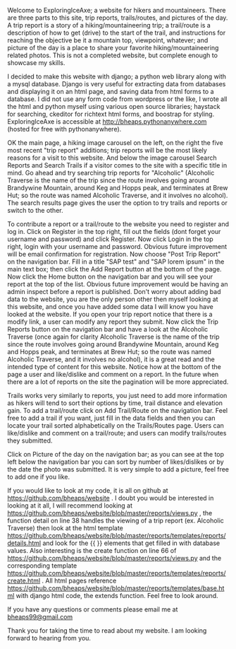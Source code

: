 Welcome to ExploringIceAxe; a website for hikers and mountaineers. There are three parts to this site, trip reports, trails/routes, and pictures of the day. A trip report is a story of a hiking/mountaineering trip; a trail/route is a description of how to get (drive) to the start of the trail, and instructions for reaching the objective be it a mountain top, viewpoint, whatever; and picture of the day is a place to share your favorite hiking/mountaineering related photos. This is not a completed website, but complete enough to showcase my skills.

I decided to make this website with django; a python web library along with a mysql database. Django is very useful for extracting data from databases and displaying it on an html page, and saving data from html forms to a database. I did not use any form code from wordpress or the like, I wrote all the html and python myself using various open source libraries; haystack for searching, ckeditor for richtext html forms, and boostrap for styling. ExploringIceAxe is accessible at http://bheaps.pythonanywhere.com (hosted for free with pythonanywhere).

OK the main page, a hiking image carousel on the left, on the right the five most recent "trip report" additions; trip reports will be the most likely reasons for a visit to this website. And below the image carousel Search Reports and Search Trails if a visitor comes to the site with a specific title in mind. Go ahead and try searching trip reports for "Alcoholic" (Alcoholic Traverse is the name of the trip since the route involves going around Brandywine Mountain, around Keg and Hopps peak, and terminates at Brew Hut; so the route was named Alcoholic Traverse, and it involves no alcohol). The search results page gives the user the option to try trails and reports or switch to the other.

To contribute a report or a trail/route to the website you need to register and log in. Click on Register in the top right, fill out the fields (dont forget your username and password) and click Register. Now click Login in the top right, login with your username and password. Obvious future improvement will be email confirmation for registration. Now choose "Post Trip Report" on the navigation bar. Fill in a title "SAP test" and "SAP lorem ipsum" in the main text box; then click the Add Report button at the bottom of the page. Now click the Home button on the navigation bar and you will see your report at the top of the list. Obvious future improvement would be having an admin inspect before a report is published. Don't worry about adding bad data to the website, you are the only person other then myself looking at this website, and once you have added some data I will know you have looked at the website. If you open your trip report notice that there is a modify link, a user can modify any report they submit. Now click the Trip Reports button on the navigation bar and have a look at the Alcoholic Traverse (once again for clarity Alcoholic Traverse is the name of the trip since the route involves going around Brandywine Mountain, around Keg and Hopps peak, and terminates at Brew Hut; so the route was named Alcoholic Traverse, and it involves no alcohol), it is a great read and the intended type of content for this website. Notice how at the bottom of the page a user and like/dislike and comment on a report. In the future when there are a lot of reports on the site the pagination will be more appreciated.

Trails works very similarly to reports, you just need to add more information as hikers will tend to sort their options by time, trail distance and elevation gain. To add a trail/route click on Add Trail/Route on the navigation bar. Feel free to add a trail if you want, just fill in the data fields and then you can locate your trail sorted alphabetically on the Trails/Routes page. Users can like/dislike and comment on a trail/route; and users can modify trails/routes they submitted.

Click on Picture of the day on the navigation bar; as you can see at the top left below the navigation bar you can sort by number of likes/dislikes or by the date the photo was submitted. It is very simple to add a picture, feel free to add one if you like.

If you would like to look at my code, it is all on github at https://github.com/bheaps/website . I doubt you would be interested in looking at it all, I will recommend looking at https://github.com/bheaps/website/blob/master/reports/views.py , the function detail on line 38 handles the viewing of a trip report (ex. Alcoholic Traverse) then look at the html template https://github.com/bheaps/website/blob/master/reports/templates/reports/details.html and look for the {{ }} elements that get filled in with database values. Also interesting is the create function on line 66 of https://github.com/bheaps/website/blob/master/reports/views.py and the corresponding template https://github.com/bheaps/website/blob/master/reports/templates/reports/create.html . All html pages reference https://github.com/bheaps/website/blob/master/reports/templates/base.html with django html code, the extends function. Feel free to look around.

If you have any questions or comments please email me at bheaps99@gmail.com

Thank you for taking the time to read about my website. I am looking forward to hearing from you.
